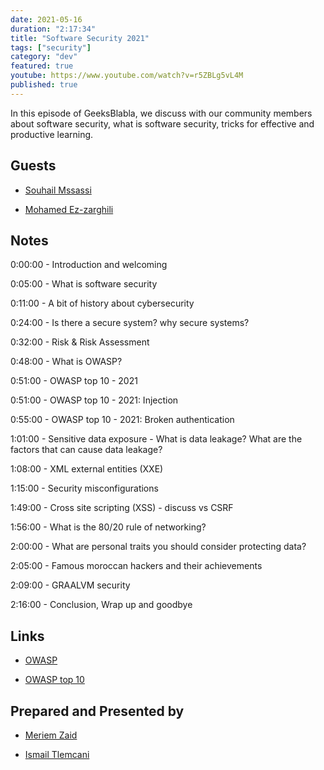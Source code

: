 ```yaml
---
date: 2021-05-16
duration: "2:17:34"
title: "Software Security 2021"
tags: ["security"]
category: "dev"
featured: true
youtube: https://www.youtube.com/watch?v=r5ZBLg5vL4M
published: true
---
```


In this episode of GeeksBlabla, we discuss with our community members about software security, what is software security, tricks for effective and productive learning.

## Guests

- [Souhail Mssassi](https://www.linkedin.com/in/mssassi)

- [Mohamed Ez-zarghili](https://twitter.com/ezzarghili)

## Notes

0:00:00 - Introduction and welcoming

0:05:00 - What is software security

0:11:00 - A bit of history about cybersecurity

0:24:00 - Is there a secure system? why secure systems?

0:32:00 - Risk & Risk Assessment

0:48:00 - What is OWASP?

0:51:00 - OWASP top 10 - 2021

0:51:00 - OWASP top 10 - 2021: Injection

0:55:00 - OWASP top 10 - 2021: Broken authentication

1:01:00 - Sensitive data exposure - What is data leakage? What are the factors that can cause data leakage?

1:08:00 - XML external entities (XXE)

1:15:00 - Security misconfigurations

1:49:00 - Cross site scripting (XSS) - discuss vs CSRF

1:56:00 - What is the 80/20 rule of networking?

2:00:00 - What are personal traits you should consider protecting data?

2:05:00 - Famous moroccan hackers and their achievements

2:09:00 - GRAALVM security

2:16:00 - Conclusion, Wrap up and goodbye

## Links

- [OWASP](https://owasp.org)

- [OWASP top 10](https://owasp.org/www-project-top-ten/)

## Prepared and Presented by

- [Meriem Zaid](https://twitter.com/_iMeriem)

- [Ismail Tlemcani](https://www.linkedin.com/in/ismailtlemcani)
